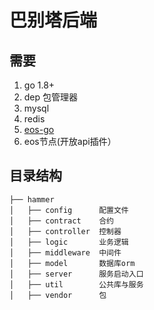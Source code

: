 # 巴别塔后端

## 需要
1. go 1.8+
1. dep 包管理器
1. mysql
1. redis
1. [eos-go](https://github.com/cookedsteak/eos-go)
1. eos节点(开放api插件）

## 目录结构
```console
├── hammer
│   ├── config      配置文件
│   ├── contract    合约
│   ├── controller  控制器
│   ├── logic       业务逻辑
│   ├── middleware  中间件
│   ├── model       数据库orm
│   ├── server      服务启动入口
│   ├── util        公共库与服务
│   ├── vendor      包
```
